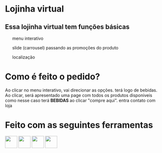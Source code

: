 # Lojinha virtual
<h2> Essa lojinha virtual tem funções básicas </h2>

<ol>menu interativo </ol>
<ol>slide (carrousel) passando as promoções do produto </ol>
<ol>localização </ol>
<h1> Como é feito o pedido? </h1>
 <p>Ao clicar no menu interativo, vai direcionar as opções.
   terá logo de bebidas.
   <br>
   Ao clicar, será apresentado uma page com todos os produtos disponiveis 
   <br>
como nesse caso terá <strong> BEBIDAS </strong> 
ao clicar "compre aqui".
entra contato com loja </p> 

# Feito com as seguintes ferramentas
<img src="https://cdn.jsdelivr.net/gh/devicons/devicon@latest/icons/vscode/vscode-original.svg" widht="40px" height="40px"/>   <img src="https://cdn.jsdelivr.net/gh/devicons/devicon@latest/icons/html5/html5-original.svg" widht="40px"  height="40px" />   <img src="https://cdn.jsdelivr.net/gh/devicons/devicon@latest/icons/css3/css3-original.svg" widht="40px" height="40px"/>   <img src="https://cdn.jsdelivr.net/gh/devicons/devicon@latest/icons/javascript/javascript-original.svg" widht="40px"  height="40px" />

